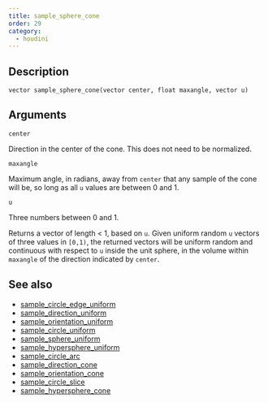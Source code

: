 ```yaml
---
title: sample_sphere_cone
order: 29
category:
  - houdini
---
```


## Description

`vector sample_sphere_cone(vector center, float maxangle, vector u)`

## Arguments

`center`

Direction in the center of the cone. This does not need to be normalized.

`maxangle`

Maximum angle, in radians, away from `center` that any sample of the cone will
be, so long as all `u` values are between 0 and 1.

`u`

Three numbers between 0 and 1.

Returns a vector of length < 1, based on `u`. Given uniform random `u` vectors
of three values in `[0,1)`, the returned vectors will be uniform random and
continuous with respect to `u` inside the unit sphere, in the volume within
`maxangle` of the direction indicated by `center`.

## See also

- [sample_circle_edge_uniform](sample_circle_edge_uniform.html)
- [sample_direction_uniform](sample_direction_uniform.html)
- [sample_orientation_uniform](sample_orientation_uniform.html)
- [sample_circle_uniform](sample_circle_uniform.html)
- [sample_sphere_uniform](sample_sphere_uniform.html)
- [sample_hypersphere_uniform](sample_hypersphere_uniform.html)
- [sample_circle_arc](sample_circle_arc.html)
- [sample_direction_cone](sample_direction_cone.html)
- [sample_orientation_cone](sample_orientation_cone.html)
- [sample_circle_slice](sample_circle_slice.html)
- [sample_hypersphere_cone](sample_hypersphere_cone.html)
